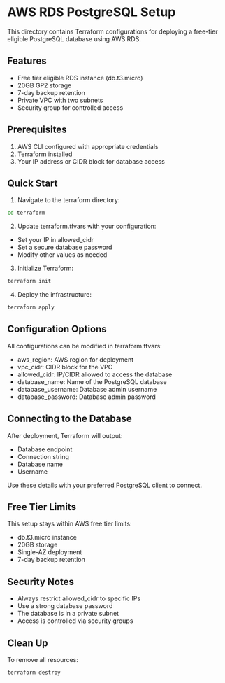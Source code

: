 # AWS RDS PostgreSQL Setup

This directory contains Terraform configurations for deploying a free-tier eligible PostgreSQL database using AWS RDS.

## Features

- Free tier eligible RDS instance (db.t3.micro)
- 20GB GP2 storage
- 7-day backup retention
- Private VPC with two subnets
- Security group for controlled access

## Prerequisites

1. AWS CLI configured with appropriate credentials
2. Terraform installed
3. Your IP address or CIDR block for database access

## Quick Start

1. Navigate to the terraform directory:
```bash
cd terraform
```

2. Update terraform.tfvars with your configuration:
- Set your IP in allowed_cidr
- Set a secure database password
- Modify other values as needed

3. Initialize Terraform:
```bash
terraform init
```

4. Deploy the infrastructure:
```bash
terraform apply
```

## Configuration Options

All configurations can be modified in terraform.tfvars:

- aws_region: AWS region for deployment
- vpc_cidr: CIDR block for the VPC
- allowed_cidr: IP/CIDR allowed to access the database
- database_name: Name of the PostgreSQL database
- database_username: Database admin username
- database_password: Database admin password

## Connecting to the Database

After deployment, Terraform will output:
- Database endpoint
- Connection string
- Database name
- Username

Use these details with your preferred PostgreSQL client to connect.

## Free Tier Limits

This setup stays within AWS free tier limits:
- db.t3.micro instance
- 20GB storage
- Single-AZ deployment
- 7-day backup retention

## Security Notes

- Always restrict allowed_cidr to specific IPs
- Use a strong database password
- The database is in a private subnet
- Access is controlled via security groups

## Clean Up

To remove all resources:
```bash
terraform destroy
```